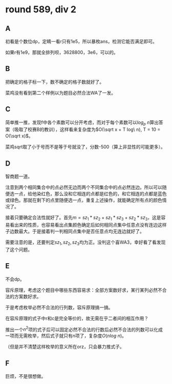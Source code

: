 # round 589, div 2

## A

初看是个数位dp，定睛一看r只有1e5，所以暴枚ans，检测它能否满足即可。

如果r有1e9，那就全排列呗，3628800，3e6，可以的。

## B

把确定的格子标一下，数不确定的格子数就好了。

菜鸡没有看到第二个样例以为题目必然合法WA了一发。

## C

简单推一推，发现f中各个素数可以分开考虑，而对于每个素数可以$log_p\ n$算出答案（吸取了校赛B的教训），这样看来复杂度为$O(\sqrt x + T log\ n), T = 10 = O(\sqrt x)$。

菜鸡sqrt取了小于号而不是等于号就没了，分数-500（算上非显性的可能更多）。

## D

智商题一道。

注意到两个相同集合中的点必然无边而两个不同集合中的点必然连边。所以可以随便选一点，给他染红色，那么没和它相连的点都是红色的，和它相连的点都是蓝色或绿色。那就在剩下的点里随便选一点，重复上述操作，就能确定所有点的颜色情况了。

接着只要确定合法性就好了。首先$m = sz_1 * sz_2 + sz_1 * sz_3 + sz_2 * sz_3$，这是容易看出来的性质，也容易看出点集颜色确定后如何相同点集中任意点没有连边这样子边数最大。于是接着判一判相同点集中是否任意点均无连边就好了。

需要注意的是，还要判定$sz_1, sz_2, sz_3$均为正。没判这个喜WA3，幸好看了看发现了这个问题。

## E

不会dp。

容斥原理，考虑这个题目中哪些东西容易求：全部方案数好求，某行某列必然不合法的方案数好求。

于是考虑枚举必然不合法的行列数，容斥原理搞一搞。

在容斥原理的式子中r和c是完全等价的，故无需在乎二者间的相互作用？

推出一个$n^2$项的式子后可以固定必然不合法的行数后必然不合法的列数可以化成一项而无需枚举，然后式子就只有$n$项了，复杂度$O(nlog\ n)$。

（但是并不清楚这样枚举的意义所在orz，只会暴力推式子。

## F

巨烦，不是很想做。

